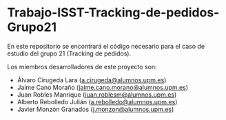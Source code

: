 # Trabajo-ISST-Tracking-de-pedidos-Grupo21

En este repositorio se encontrará el código necesario para el caso de estudio del grupo 21 (Tracking de pedidos).

Los miembros desarrolladores de este proyecto son:

  - Álvaro Cirugeda Lara (a.cirugeda@alumnos.upm.es)
  - Jaime Cano Moraño (jaime.cano.morano@alumnos.upm.es)
  - Juan Robles Manrique (juan.roblesm@alumnos.upm.es)
  - Alberto Rebolledo Julián (a.rebolledo@alumnos.upm.es)
  - Javier Monzón Granados (j.monzon@alumnos.upm.es)
